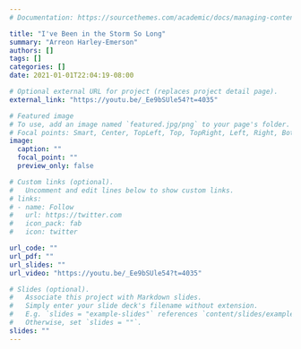 ```yaml
---
# Documentation: https://sourcethemes.com/academic/docs/managing-content/

title: "I've Been in the Storm So Long"
summary: "Arreon Harley-Emerson"
authors: []
tags: []
categories: []
date: 2021-01-01T22:04:19-08:00

# Optional external URL for project (replaces project detail page).
external_link: "https://youtu.be/_Ee9bSUle54?t=4035"

# Featured image
# To use, add an image named `featured.jpg/png` to your page's folder.
# Focal points: Smart, Center, TopLeft, Top, TopRight, Left, Right, BottomLeft, Bottom, BottomRight.
image:
  caption: ""
  focal_point: ""
  preview_only: false

# Custom links (optional).
#   Uncomment and edit lines below to show custom links.
# links:
# - name: Follow
#   url: https://twitter.com
#   icon_pack: fab
#   icon: twitter

url_code: ""
url_pdf: ""
url_slides: ""
url_video: "https://youtu.be/_Ee9bSUle54?t=4035"

# Slides (optional).
#   Associate this project with Markdown slides.
#   Simply enter your slide deck's filename without extension.
#   E.g. `slides = "example-slides"` references `content/slides/example-slides.md`.
#   Otherwise, set `slides = ""`.
slides: ""
---
```


